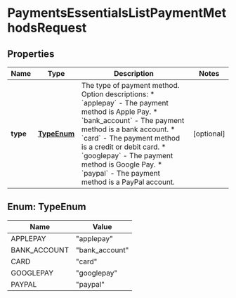 

# PaymentsEssentialsListPaymentMethodsRequest


## Properties

| Name | Type | Description | Notes |
|------------ | ------------- | ------------- | -------------|
|**type** | [**TypeEnum**](#TypeEnum) | The type of payment method.  Option descriptions:  * &#x60;applepay&#x60; - The payment method is Apple Pay.  * &#x60;bank_account&#x60; - The payment method is a bank account.  * &#x60;card&#x60; - The payment method is a credit or debit card.  * &#x60;googlepay&#x60; - The payment method is Google Pay.  * &#x60;paypal&#x60; - The payment method is a PayPal account.  |  [optional] |



## Enum: TypeEnum

| Name | Value |
|---- | -----|
| APPLEPAY | &quot;applepay&quot; |
| BANK_ACCOUNT | &quot;bank_account&quot; |
| CARD | &quot;card&quot; |
| GOOGLEPAY | &quot;googlepay&quot; |
| PAYPAL | &quot;paypal&quot; |



